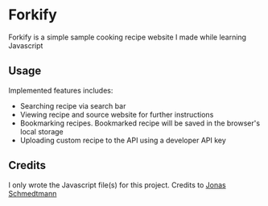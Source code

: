 # Forkify

Forkify is a simple sample cooking recipe website I made while learning Javascript

## Usage

Implemented features includes: 
- Searching recipe via search bar
- Viewing recipe and source website for further instructions
- Bookmarking recipes. Bookmarked recipe will be saved in the browser's local storage
- Uploading custom recipe to the API using a developer API key

## Credits

I only wrote the Javascript file(s) for this project. Credits to [Jonas Schmedtmann](https://codingheroes.io/)
